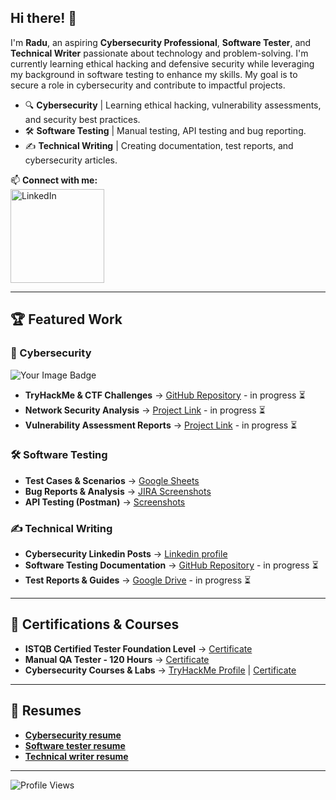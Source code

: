 ## Hi there! 👋

I'm **Radu**, an aspiring **Cybersecurity Professional**, **Software Tester**, and **Technical Writer** passionate about technology and problem-solving. I'm currently learning ethical hacking and defensive security while leveraging my background in software testing to enhance my skills. My goal is to secure a role in cybersecurity and contribute to impactful projects.

- 🔍 **Cybersecurity** | Learning ethical hacking, vulnerability assessments, and security best practices.
- 🛠 **Software Testing** | Manual testing, API testing and bug reporting.
- ✍ **Technical Writing** | Creating documentation, test reports, and cybersecurity articles.

📫 **Connect with me:**  
<a href="https://www.linkedin.com/in/raduioanionita1/">
  <img src="https://content.linkedin.com/content/dam/brand/site/img/logo/logo-r.png" alt="LinkedIn" width="150"/>
</a>

---

## 🏆 Featured Work
### 🔐 Cybersecurity

<img src="https://tryhackme-badges.s3.amazonaws.com/radu2208.png" alt="Your Image Badge" />

- **TryHackMe & CTF Challenges** → [GitHub Repository](#) - in progress ⏳
- **Network Security Analysis** → [Project Link](#) - in progress ⏳
- **Vulnerability Assessment Reports** → [Project Link](#) - in progress ⏳

### 🛠 Software Testing
- **Test Cases & Scenarios** → [Google Sheets](https://docs.google.com/spreadsheets/d/1whUNoSuzjVENNJGDwccbFPy8zHAKHsHMWYp-kmqNb3U/edit?usp=sharing)
- **Bug Reports & Analysis** → [JIRA Screenshots](https://drive.google.com/drive/folders/1vtaQgDEAy6qDuqS8KmKZ9rRbwUnlu3LF?usp=sharing)
- **API Testing (Postman)** → [Screenshots](https://drive.google.com/file/d/107XRt93brK6Dr5kZL61vWLE9kb1tuCQt/view?usp=sharing)

### ✍ Technical Writing
- **Cybersecurity Linkedin Posts** → [Linkedin profile](https://www.linkedin.com/in/raduioanionita1/)
- **Software Testing Documentation** → [GitHub Repository](#) - in progress ⏳
- **Test Reports & Guides** → [Google Drive](#) - in progress ⏳

---

## 📜 Certifications & Courses
- **ISTQB Certified Tester Foundation Level** → [Certificate](https://atsqa.org/certified-testers/profile/2498f0be76864b9c8ef9e00ec0ca0d14)
- **Manual QA Tester - 120 Hours** → [Certificate](https://drive.google.com/file/d/1-mdxeUPrEKvidLrsitub93XBMbnlvKSE/view?usp=sharing)
- **Cybersecurity Courses & Labs** → [TryHackMe Profile](https://tryhackme.com/p/radu2208) | [Certificate](https://drive.google.com/file/d/1PQUaRcRFqM1-PyGHdZtLsuuEWkEF0U2D/view?usp=sharing)

---

## 📄 Resumes
- **[Cybersecurity resume](https://drive.google.com/file/d/1OwOhETINhXhaSh7Dtj3oZIZDUkGMUkMZ/view?usp=sharing)**
- **[Software tester resume](https://drive.google.com/file/d/194L2Mb6xDjN1ClrJoli2tuipaK8JvlIH/view?usp=sharing)**
- **[Technical writer resume](https://drive.google.com/file/d/1oTASVVsdWU5mb3qp3AsnRrEfgmGB2yJh/view?usp=sharing)**
---

![Profile Views](https://komarev.com/ghpvc/?username=radu2208&style=flat-square&color=green)

